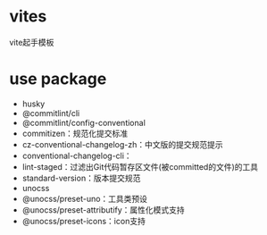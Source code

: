 # vites
vite起手模板



# use package

- husky
- @commitlint/cli
- @commitlint/config-conventional
- commitizen：规范化提交标准
- cz-conventional-changelog-zh：中文版的提交规范提示
- conventional-changelog-cli：
- lint-staged：过滤出Git代码暂存区文件(被committed的文件)的工具
- standard-version：版本提交规范
- unocss
- @unocss/preset-uno：工具类预设
- @unocss/preset-attributify：属性化模式支持
- @unocss/preset-icons：icon支持

